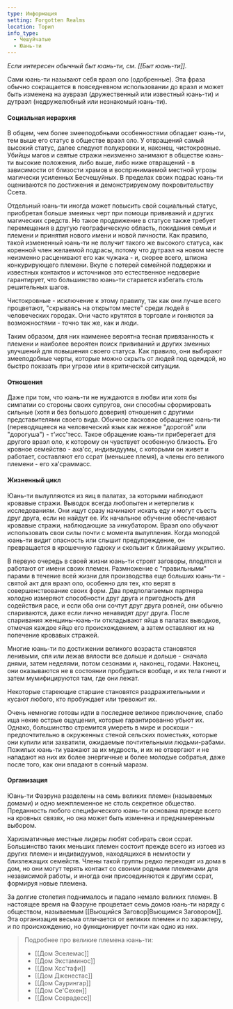 ```yaml
---
type: Информация
setting: Forgotten Realms
location: Торил
info_type:
  - Чешуйчатые
  - Юань-ти
---
```


*Если интересен обычный быт юань-ти, см. [[Быт юань-ти]].*

Сами юань-ти называют себя враэл оло (одобренные). Эта фраза обычно сокращается в повседневном использовании до враэл и может быть изменена на аувраэл (дружественный или известный юань-ти) и дутраэл (недружелюбный или незнакомый юань-ти).

#### Социальная иерархия
В общем, чем более змееподобными особенностями обладает юань-ти, тем выше его статус в обществе враэл оло. У отвращений самый высокий статус, далее следуют полукровки и, наконец, чистокровные. Убийцы магов и святые стражи неизменно занимают в обществе юань-ти высокие положения, либо выше, либо ниже отвращений - в зависимости от близости храмов и воспринимаемой местной угрозы магически усиленных Бесчешуйных. В пределах своих подрас юань-ти оцениваются по достижения и демонстрируемому покровительству Ссета.

Отдельный юань-ти иногда может повысить свой социальный статус, приобретая больше змеиных черт при помощи прививаний и других магических средств. Но такое продвижение в статусе также требует перемещения в другую географическую область, покидания семьи и племени и принятия нового имени и новой личности. Как правило, такой измененный юань-ти не получит такого же высокого статуса, как коренной член желаемой подрасы, потому что дутраэл на новом месте неизменно расценивают его как чужака - и, скорее всего, шпиона конкурирующего племени. Вкупе с потерей семейной поддержки и известных контактов и источников это естественное недоверие гарантирует, что большинство юань-ти старается избегать столь решительных шагов.

Чистокровные - исключение к этому правилу, так как они лучше всего процветают, "скрываясь на открытом месте" среди людей в человеческих городах. Они часто крутятся в торговле и гоняются за возможностями - точно так же, как и люди.

Таким образом, для них наименее вероятна тесная привязанность к племени и наиболее вероятен поиск прививаний и других змеиных улучшений для повышения своего статуса. Как правило, они выбирают змееподобные черты, которые можно скрыть от людей под одеждой, но быстро показать при угрозе или в критической ситуации.

#### Отношения
Даже при том, что юань-ти не нуждаются в любви или хотя бы симпатии со стороны своих супругов, они способны сформировать сильные (хотя и без большого доверия) отношения с другими представителями своего вида. Обычное ласковое обращение юань-ти (переводящееся на человеческий язык как нежное "дорогой" или "дорогуша") - т'исс'тесс. Такое обращение юань-ти приберегает для другого враэл оло, к которому он чувствует особенную близость. Его кровное семейство - аха'сс, индивидуумы, с которыми он живет и работает, составляют его ссрат (меньшее племя), а члены его великого племени - его ха'сраммасс.

#### Жизненный цикл
Юань-ти вылупляются из яиц в палатах, за которыми наблюдают кровавые стражи. Выводок всегда любопытен и нетерпелив к исследованиям. Они ищут сразу начинают искать еду и могут съесть друг друга, если не найдут ее. Их начальное обучение обеспечивают кровавые стражи, наблюдающие за инкубатором. Враэл оло обучают использовать свои силы почти
с момента вылупления. Когда молодой юань-ти видит опасность или слышит предупреждение, он превращается в крошечную гадюку и скользит к ближайшему укрытию.

В первую очередь в своей жизни юань-ти строят заговоры, плодятся и работают от имени своих племен. Размножение с "правильными" парами в течение всей жизни для производства еще больших юань-ти - святой акт для враэл оло, особенно для тех, кто верят в совершенствование своих форм. Два предполагаемых партнера холодно измеряют способности друг друга и пригодность для содействия расе, и если оба они сочтут друг друга ровней, они обычно спариваются, даже если лично ненавидят друг друга. После спаривания женщины-юань-ти откладывают яйца в палатах выводков, отмечая каждое яйцо его происхождением, а затем оставляют их на попечение кровавых стражей.

Многие юань-ти по достижении великого возраста становятся ленивыми, спя или лежав вялости все дольше и дольше - сначала днями, затем неделями, потом сезонами и, наконец, годами. Наконец, они оказываются не в состоянии пробудиться вообще, и их тела гниют и затем мумифицируются там, где они лежат.

Некоторые стареющие старшие становятся раздражительными и кусают любого, кто пробуждает или тревожит их.

Очень немногие готовы идти в последнее великое приключение, слабо ища некие острые ощущения, которые гарантированно убьют их. Однако, большинство стремится умереть в мире и роскоши - предпочтительно в окруженных стеной сельских поместьях, которые они купили или захватили, ожидаемые почтительными людьми-рабами. Пожилых юань-ти уважают за их мудрость, и их не отвергают и не нападают на них их более энергичные и более молодые собратья, даже после того, как они впадают в сонный маразм.

#### Организация
Юань-ти Фаэруна разделены на семь великих племен (называемых домами) и одно межплеменное не столь секретное общество. Преданность любого специфического юань-ти основана прежде всего на кровных связях, но она может быть изменена и преднамеренным выбором.

Харизматичные местные лидеры любят собирать свои ссрат. Большинство таких меньших племен состоит прежде всего из изгоев из других племен и индивидуумов, находящихся в немилости у близлежащих семейств. Члены такой группы редко переходят из дома в дом, но они могут терять контакт со своими родными племенами для независимой работы, и иногда они присоединяются к другим ссрат, формируя новые племена.

За долгие столетия поднималось и падало немало великих племен. В настоящее время на Фаэруне процветает семь домов юань-ти наряду с обществом, называемым [[Вьющийся Заговор|Вьющимся Заговором]]. Эта организация весьма отличается от великих племен и по характеру, и по происхождению, но функционирует почти как одно из них.

> Подробнее про великие племена юань-ти:
> - [[Дом Эселемас]]
> - [[Дом Экстаминос]]
> - [[Дом Хсс'тафи]]
> - [[Дом Дженестас]]
> - [[Дом Саурингар]]
> - [[Дом Се'Сехен]]
> - [[Дом Ссерадесс]]

